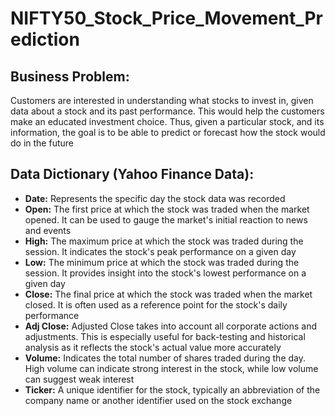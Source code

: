 # NIFTY50_Stock_Price_Movement_Prediction

## Business Problem:
 Customers are interested in understanding what stocks to invest in, given data about a stock and its past performance. This would help the customers make an educated investment choice. Thus, given a particular stock, and its information, the goal is to be able to predict or forecast how the stock would do in the future

## Data Dictionary (Yahoo Finance Data):
* <b>Date:</b> Represents the specific day the stock data was recorded
* <b>Open:</b> The first price at which the stock was traded when the market opened. It can be used to gauge the market's initial reaction to news and events
* <b>High:</b> The maximum price at which the stock was traded during the session. It indicates the stock's peak performance on a given day
* <b>Low:</b> The minimum price at which the stock was traded during the session. It provides insight into the stock's lowest performance on a given day
* <b>Close:</b> The final price at which the stock was traded when the market closed. It is often used as a reference point for the stock's daily performance
* <b>Adj Close:</b> Adjusted Close takes into account all corporate actions and adjustments. This is especially useful for back-testing and historical analysis as it reflects the stock's actual value more accurately
* <b>Volume:</b> Indicates the total number of shares traded during the day. High volume can indicate strong interest in the stock, while low volume can suggest weak interest
* <b>Ticker:</b> A unique identifier for the stock, typically an abbreviation of the company name or another identifier used on the stock exchange
